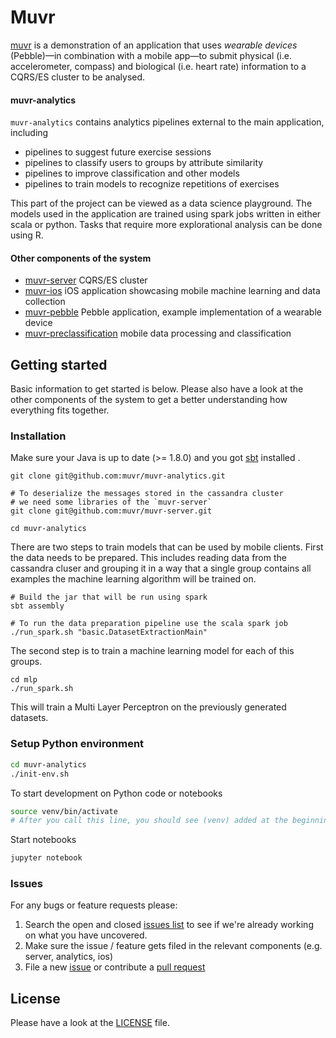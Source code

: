 # Muvr

[muvr](http://www.muvr.io/) is a demonstration of an application that uses _wearable devices_ (Pebble)—in combination with a mobile app—to submit physical (i.e. accelerometer, compass) and biological (i.e. heart rate) information to a CQRS/ES cluster to be analysed.

#### muvr-analytics
`muvr-analytics` contains analytics pipelines external to the main application, including
* pipelines to suggest future exercise sessions
* pipelines to classify users to groups by attribute similarity
* pipelines to improve classification and other models
* pipelines to train models to recognize repetitions of exercises

This part of the project can be viewed as a data science playground. The models used in the application are trained using spark jobs written in either scala or python. Tasks that require more explorational analysis can be done using R.

#### Other components of the system
- [muvr-server](https://github.com/muvr/muvr-server) CQRS/ES cluster 
- [muvr-ios](https://github.com/muvr/muvr-ios) iOS application showcasing mobile machine learning and data collection
- [muvr-pebble](https://github.com/muvr/muvr-pebble) Pebble application, example implementation of a wearable device 
- [muvr-preclassification](https://github.com/muvr/muvr-preclassification) mobile data processing and classification

## Getting started
Basic information to get started is below. Please also have a look at the other components of the system to get a better understanding how everything fits together.

### Installation
Make sure your Java is up to date (>= 1.8.0) and you got [sbt](http://www.scala-sbt.org/) installed .
```
git clone git@github.com:muvr/muvr-analytics.git

# To deserialize the messages stored in the cassandra cluster 
# we need some libraries of the `muvr-server`
git clone git@github.com:muvr/muvr-server.git

cd muvr-analytics
```
There are two steps to train models that can be used by mobile clients. First the data needs to be prepared. This includes reading data from the cassandra cluser and grouping it in a way that a single group contains all examples the machine learning algorithm will be trained on. 
```
# Build the jar that will be run using spark
sbt assembly

# To run the data preparation pipeline use the scala spark job
./run_spark.sh "basic.DatasetExtractionMain"
```
The second step is to train a machine learning model for each of this groups.
```
cd mlp
./run_spark.sh
```
This will train a Multi Layer Perceptron on the previously generated datasets.

### Setup Python environment

```bash
cd muvr-analytics
./init-env.sh
```
To start development on Python code or notebooks
```bash
source venv/bin/activate
# After you call this line, you should see (venv) added at the beginning of your shell prompt. 
```
Start notebooks
```bash
jupyter notebook
```

### Issues

For any bugs or feature requests please:

1. Search the open and closed
   [issues list](https://github.com/muvr/muvr-analytics/issues) to see if we're
   already working on what you have uncovered.
2. Make sure the issue / feature gets filed in the relevant components (e.g. server, analytics, ios)
3. File a new [issue](https://github.com/muvr/muvr-analytics/issues) or contribute a 
  [pull request](https://github.com/muvr/muvr-analytics/pulls) 

## License
Please have a look at the [LICENSE](https://github.com/muvr/muvr-analytics/blob/develop/LICENSE) file.
